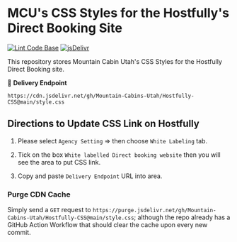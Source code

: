 # MCU's CSS Styles for the Hostfully's Direct Booking Site

[![Lint Code Base](https://github.com/Mountain-Cabins-Utah/Hostfully-CSS/actions/workflows/linter.yml/badge.svg)](https://github.com/Mountain-Cabins-Utah/Hostfully-CSS/actions/workflows/linter.yml)
[![jsDelivr](https://data.jsdelivr.com/v1/package/gh/Mountain-Cabins-Utah/Hostfully-CSS/badge?style=rounded)](https://www.jsdelivr.com/package/gh/Mountain-Cabins-Utah/Hostfully-CSS)

This repository stores Mountain Cabin Utah's CSS Styles for the Hostfully Direct Booking site.

📌 **Delivery Endpoint**

```url
https://cdn.jsdelivr.net/gh/Mountain-Cabins-Utah/Hostfully-CSS@main/style.css
```

## Directions to Update CSS Link on Hostfully

1. Please select `Agency Setting` => then choose `White Labeling` tab.

2. Tick on the box `White labelled Direct booking website` then you will see the area to put CSS link.

3. Copy and paste `Delivery Endpoint` URL into area.

### Purge CDN Cache
Simply send a `GET` request to `https://purge.jsdelivr.net/gh/Mountain-Cabins-Utah/Hostfully-CSS@main/style.css`; although the repo already has a GitHub Action Workflow that should clear the cache upon every new commit.
